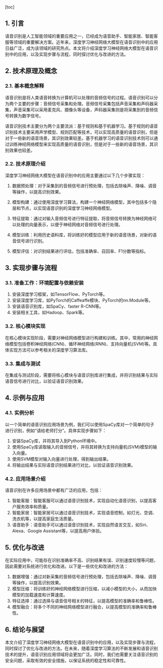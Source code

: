 
[toc]                    
                
                
## 1. 引言

语音识别是人工智能领域的重要应用之一，已经成为语音助手、智能家居、智能客服等领域的重要解决方案。近年来，深度学习神经网络大模型在语音识别中的应用日益广泛，成为该领域的研究热点。本文将介绍深度学习神经网络大模型在语音识别中的应用，以及实现步骤与流程，同时探讨优化与改进的方法。

## 2. 技术原理及概念

### 2.1. 基本概念解释

语音识别是将人类语音转换为计算机可以处理的音频信号的过程。语音识别可以分为两个主要的步骤：音频信号采集和处理。音频信号采集包括声音采集和声码器采集，声音采集可以采用麦克风、摄像头等设备，声码器采集则是将采集到的音频信号转换为数字信号。

语音识别技术主要分为两个主要流派：基于规则和基于机器学习。基于规则的语音识别技术主要采用声学模型、规则匹配等技术，可以实现高质量的语音识别，但是对于一些新的语音场景，其识别效果较差。基于机器学习的语音识别技术则可以通过训练神经网络模型来实现高质量的语音识别，但是对于一些新的语音场景，其识别效果也较差。

### 2.2. 技术原理介绍

深度学习神经网络大模型在语音识别中的应用主要通过以下几个步骤实现：

1. 数据预处理：对于采集到的音频信号进行预处理，包括去除噪声、降噪、调音等操作，以提高识别效果。

2. 模型构建：通过使用深度学习算法，构建一个神经网络模型，其中包括多个隐层和节点，以实现语音识别的深度学习神经网络模型。

3. 特征提取：通过对输入音频信号进行特征提取，将音频信号转换为神经网络可以处理的向量表示，以便于神经网络对音频信号进行处理。

4. 模型训练：利用历史语料库，将训练好的模型应用于新的语音场景，对新的语音信号进行识别。

5. 模型评估：对识别结果进行评估，包括准确率、召回率、F1分数等指标。

## 3. 实现步骤与流程

### 3.1. 准备工作：环境配置与依赖安装

1. 安装深度学习框架，如TensorFlow、PyTorch等。
2. 安装深度学习库，如PyTorch的Caffeaffe模块、PyTorch的nn.Module等。
3. 安装语音识别库，如SpaCy、faster R-CNN等。
4. 安装相关工具，如Hadoop、Spark等。

### 3.2. 核心模块实现

在核心模块实现阶段，需要对神经网络模型进行构建和训练。其中，常用的神经网络模型包括卷积神经网络(CNN)、循环神经网络(RNN)、支持向量机(SVM)等。具体实现方法可以参考相关的深度学习算法库。

### 3.3. 集成与测试

在集成与测试阶段，需要将核心模块与语音识别库进行集成，并将识别结果与实际语音信号进行对比，以验证语音识别效果。

## 4. 示例与应用

### 4.1. 实例分析

以一个简单的语音识别应用场景为例，我们可以使用SpaCy库对一个简单的句子进行识别，例如“请给老师打分”。具体实现步骤如下：

1. 安装SpaCy库，并将其导入到Python环境中。
2. 使用SpaCy库读取输入的音频信号，并将其转换为支持向量机(SVM)模型的输入向量。
3. 使用SVM模型对输入向量进行处理，得到输出结果。
4. 将输出结果与实际语音识别结果进行对比，以验证语音识别效果。

### 4.2. 应用场景介绍

语音识别在许多应用场景中都有广泛的应用，包括：

1. 智能客服：智能客服可以通过语音识别技术，实现自动化语音识别，以提高客户服务效率和质量。
2. 智能家居：智能家居可以通过语音识别技术，实现语音控制，如灯光、空调、洗衣机等，以提高家庭生活质量。
3. 语音助手：语音助手可以通过语音识别技术，实现自然语言交互，如Siri、Alexa、Google Assistant等，以提高用户体验。

## 5. 优化与改进

在实际应用中，可能存在识别准确率不高、识别结果有误、识别速度较慢等问题，因此需要对系统进行优化和改进。以下是一些优化和改进的方法：

1. 数据增强：通过对新采集的音频信号进行预处理，包括去除噪声、降噪、调音等操作，以提高识别效果。
2. 模型压缩：将训练好的神经网络模型进行压缩，以减小模型的大小，从而加快模型的加载速度和计算速度。
3. 特征选择：通过选择与语音信号相关的特征，以提高模型的准确率和鲁棒性。
4. 模型融合：将多个不同的神经网络模型进行融合，以提高模型的准确率和鲁棒性。

## 6. 结论与展望

本文介绍了深度学习神经网络大模型在语音识别中的应用，以及实现步骤与流程，同时探讨了优化与改进的方法。在未来，随着深度学习算法的不断发展和语音识别技术的提升，语音识别应用领域将会更加广泛。同时，我们也需要关注语音识别的安全问题，采取有效的安全措施，以保证系统的稳定性和可靠性。

